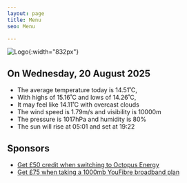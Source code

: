 ```yaml
---
layout: page
title: Menu
seo: Menu

---
```


![Logo](/images/logo.jpg){:width="832px"}

<!-- weather_marker starts -->
## On Wednesday, 20 August 2025

- The average temperature today is 14.51˚C,
- With highs of 15.16˚C and lows of 14.26˚C,
- It may feel like 14.11˚C with overcast clouds
- The wind speed is 1.79m/s and visibility is 10000m
- The pressure is 1017hPa and humidity is 80%
- The sun will rise at 05:01 and set at 19:22

<!-- weather_marker ends -->

## Sponsors

- [Get £50 credit when switching to Octopus Energy](https://bit.ly/3oD1nnS)
- [Get £75 when taking a 1000mb YouFibre broadband plan](https://aklam.io/91zWhU?)
